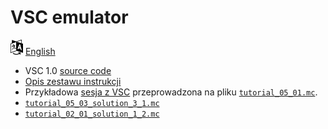 # VSC emulator

[![Selct language](../../icon20x24px-exported-transparent.png)](../../README.md)
[English](../../en/src/README.md)


- VSC 1.0 [source code](../../src/1_0/vsc.py)
- [Opis zestawu instrukcji](instruction_set.md)
- Przykładowa [sesja z VSC](examples/session_tutorial_05_01.md) przeprowadzona na pliku [`tutorial_05_01.mc`](examples/tutorial_05_01.mc).
- [`tutorial_05_03_solution_3_1.mc`](examples/tutorial_05_03_solution_3_1.mc)
- [`tutorial_02_01_solution_1_2.mc`](examples/tutorial_02_01_solution_1_2.mc)